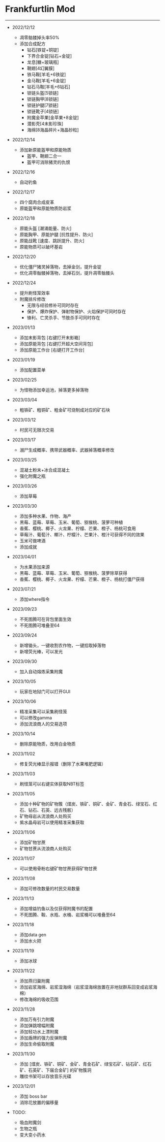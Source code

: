 # Frankfurtlin Mod 

---

- 2022/12/12  
  - 凋零骷髅掉头率50%  
  - 添加合成配方
    - 钻石[铁锭+铜锭]
    - 下界合金锭[钻石+金锭]
    - 龙息[糖+玻璃瓶]
    - 鞘翅[4幻翼膜]
    - 铁马鞍[羊毛+6铁锭]
    - 金马鞍[羊毛+6金锭]
    - 钻石马鞍[羊毛+6钻石]
    - 锁链头盔[5锁链]
    - 锁链胸甲[8锁链]
    - 锁链护腿[7锁链]
    - 锁链靴子[4锁链]
    - 附魔金苹果[金苹果+8金锭]
    - 潜影壳[4末影珍珠]
    - 海绵[8海晶碎片+海晶砂粒]

- 2022/12/14
  - 添加新原能盔甲和原能物质  
    - 盔甲、鞘翅二合一
    - 盔甲可消除猪灵的仇恨

- 2022/12/16
  - 自动钓鱼

- 2022/12/17
  - 四个腐肉合成皮革
  - 原能盔甲和原能物质防岩浆

- 2022/12/18 
  - 原能头盔 [潮涌能量、防火]
  - 原能胸甲、原能护腿 [抗性提升、防火]
  - 原能战靴 [速度、跳跃提升、防火]
  - 原能物质可以破坏基岩

- 2022/12/20
  - 优化僵尸猪灵掉落物，去掉金剑，提升金锭
  - 优化凋零骷髅掉落物，去掉石剑，提升凋零骷髅头

- 2022/12/24
  - 提升刷怪笼效率
  - 附魔排斥修改
    - 无限与经验修补可同时存在
    - 保护、爆炸保护、弹射物保护、火焰保护可同时存在
    - 锋利、亡灵杀手、节肢杀手可同时存在

- 2023/01/13
  - 添加末影背包 [右键打开末影箱]
  - 添加原能背包 [右键打开超大空间背包]
  - 添加原能工作台 [右键打开工作台]

- 2023/01/19
  - 添加配置菜单

- 2023/02/25
  - 为怪物添加幸运池，掉落更多掉落物

- 2023/03/04
  - 粗铁矿、粗铜矿、粗金矿可烧制成对应的矿石块

- 2023/03/12
  - 村民可无限次交易

- 2023/03/17
  - 溺尸生成概率、携带武器概率、武器掉落概率修改

- 2023/03/25
  - 混凝土粉末+冰合成混凝土
  - 强化附魔之瓶

- 2023/03/26
  - 添加草莓

- 2023/03/30
  - 添加多种水果、作物、海产
  - 黑莓、蓝莓、草莓、玉米、葡萄、猕猴桃、菠萝可种植
  - 香蕉、樱桃、椰子、火龙果、柠檬、芒果、橙子、杨桃可食用
  - 草莓汁、葡萄汁、椰汁、柠檬汁、芒果汁、橙汁可获得不同的效果
  - 玉米可做啤酒
  - 添加成就

- 2023/04/01
  - 为水果添加来源
  - 黑莓、蓝莓、草莓、玉米、葡萄、猕猴桃、菠萝除草获得
  - 香蕉、樱桃、椰子、火龙果、柠檬、芒果、橙子、杨桃打僵尸获得

- 2023/07/21
  - 添加where指令

- 2023/09/23
  - 不死图腾可在背包里面生效
  - 不死图腾可堆叠至64

- 2023/09/24
  - 新增锄头，一键收割农作物，一键拾取掉落物
  - 新增荧光棒，可以发光

- 2023/09/30
  - 加入自动熔炼采集附魔

- 2023/10/05
  - 玩家在地狱门可以打开GUI

- 2023/10/06
  - 精准采集可以采集刷怪笼
  - 可以修改gamma
  - 添加流浪商人的交易选项

- 2023/10/14
  - 删除原能物质，改用白金物质

- 2023/11/02
  - 修复荧光棒显示报错（删除了水果堆肥逻辑）

- 2023/11/03
  - 刷怪笼可以右键实体获取NBT标签

- 2023/11/05
  - 添加十种矿物的矿物簇（煤炭、铁矿、铜矿、金矿、青金石、绿宝石、红石、钻石、石英、远古残骸）
  - 矿物母岩从流浪商人处购买
  - 紫水晶母岩可以使用精准采集获取

- 2023/11/06
  - 添加矿物甘蔗
  - 矿物甘蔗从流浪商人处购买

- 2023/11/07
  - 可以使用骨粉右键矿物甘蔗获得矿物甘蔗

- 2023/11/08
  - 添加可修改数量的村民交易数量

- 2023/11/13
  - 添加增益钓鱼以及仅获得附魔书的配置
  - 不死图腾、鞍、水瓶、水桶、岩浆桶可以堆叠至64

- 2023/11/18
  - 添加data gen
  - 添加水火把

- 2023/11/19
  - 添加冰球

- 2023/11/22
  - 添加燕归巢附魔
  - 添加岩浆海绵、岩浆湿海绵（岩浆湿海绵放置在非地狱群系回变成岩浆海棉）
  - 修改海绵的吸收范围

- 2023/11/28
  - 添加万有引力附魔
  - 添加弹跳增幅附魔
  - 添加轻功水上漂附魔
  - 添加盾牌的强力反弹附魔
  - 添加生命偷取附魔

- 2023/11/30
  - 添加 [煤炭、铁矿、铜矿、金矿、青金石矿、绿宝石矿、钻石矿、红石矿、石英矿、下届合金矿] 的矿物簇洞
  - 雕纹书架可以存放音乐光碟

- 2023/12/01
  - 添加 boss bar
  - 消除花放置的偏移量




- TODO:
  - 吸血附魔剑
  - 生物之瓶
  - 变大变小药水